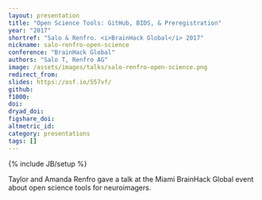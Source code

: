 ```yaml
---
layout: presentation
title: "Open Science Tools: GitHub, BIDS, & Preregistration"
year: "2017"
shortref: "Salo & Renfro. <i>BrainHack Global</i> 2017"
nickname: salo-renfro-open-science
conference: "BrainHack Global"
authors: "Salo T, Renfro AG"
image: /assets/images/talks/salo-renfro-open-science.png
redirect_from:
slides: https://osf.io/557vf/
github:
f1000:
doi:
dryad_doi:
figshare_doi:
altmetric_id:
category: presentations
tags: []
---
```

{% include JB/setup %}

Taylor and Amanda Renfro gave a talk at the Miami BrainHack Global event about open science tools for neuroimagers.
